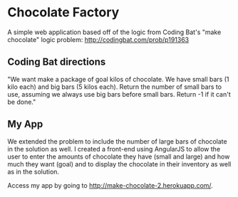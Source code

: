 Chocolate Factory
=================

A simple web application based off of the logic from Coding Bat's "make chocolate" logic problem: http://codingbat.com/prob/p191363

Coding Bat directions
---------------------

"We want make a package of goal kilos of chocolate. We have small bars (1 kilo each) and big bars (5 kilos each). Return the number of small
bars to use, assuming we always use big bars before small bars. Return -1 if it can't be done."

My App
------

We extended the problem to include the number of large bars of chocolate in the solution as well. I created a front-end using AngularJS to
allow the user to enter the amounts of chocolate they have (small and large) and how much they want (goal) and to display the chocolate in
their inventory as well as in the solution.

Access my app by going to http://make-chocolate-2.herokuapp.com/.